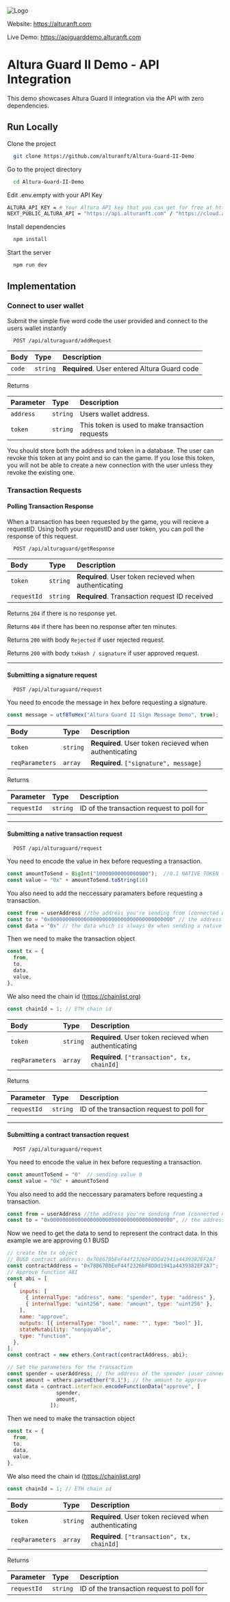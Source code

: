 
![Logo](https://altura-orpin.vercel.app/ogimg.png)


Website: https://alturanft.com

Live Demo: https://apiguarddemo.alturanft.com
# Altura Guard II Demo - API Integration

This demo showcases Altura Guard II integration via the API with zero dependencies.




## Run Locally

Clone the project

```bash
  git clone https://github.com/alturanft/Altura-Guard-II-Demo
```

Go to the project directory

```bash
  cd Altura-Guard-II-Demo
```

Edit .env.empty with your API Key

```bash
ALTURA_API_KEY = # Your Altura API key that you can get for free at https://app.alturanft.com
NEXT_PUBLIC_ALTURA_API = "https://api.alturanft.com" / "https://cloud.alturanft.com" (Live / Testing)
```

Install dependencies

```bash
  npm install
```

Start the server

```bash
  npm run dev
```


## Implementation

### Connect to user wallet

Submit the simple five word code the user provided and connect to the users wallet instantly

```http
  POST /api/alturaguard/addRequest
```

| Body | Type     | Description                |
| :-------- | :------- | :------------------------- |
| `code` | `string` | **Required**. User entered Altura Guard code |

Returns

| Parameter | Type | Description |
| :--------- | :-------- | :------------------- |
| `address` | `string` | Users wallet address. |
| `token` | `string` | This token is used to make transaction requests |

You should store both the address and token in a database. The user can revoke this token at any point and so can the game. If you lose this token, you will not be able to create a new connection with the user unless they revoke the existing one.

### Transaction Requests

#### Polling Transaction Response

When a transaction has been requested by the game, you will recieve a requestID. Using both your requestID and user token, you can poll the response of this request.

```http
  POST /api/alturaguard/getResponse
  ```

| Body | Type     | Description                |
| :-------- | :------- | :------------------------- |
| `token` | `string` | **Required**. User token recieved when authenticating |
| `requestId` | `string` | **Required**. Transaction request ID received |

Returns ``204`` if there is no response yet.

Returns ``404`` if there has been no response after ten minutes.

Returns ``200`` with body ``Rejected`` if user rejected request. 

Returns ``200`` with body ``txHash / signature`` if user approved request. 

--- 
#### Submitting a signature request


```http
  POST /api/alturaguard/request
  ```
You need to encode the message in hex before requesting a signature.

```js
const message = utf8ToHex("Altura Guard II Sign Message Demo", true);
```

| Body | Type     | Description                |
| :-------- | :------- | :------------------------- |
| `token` | `string` | **Required**. User token recieved when authenticating |
| `reqParameters` | `array` | **Required**. ``["signature", message]`` |

Returns

| Parameter | Type | Description |
| :--------- | :-------- | :------------------- |
| `requestId` | `string` | ID of the transaction request to poll for |

--- 
#### Submitting a native transaction request


```http
  POST /api/alturaguard/request
  ```
You need to encode the value in hex before requesting a transaction.

```js
const amountToSend = BigInt("10000000000000000");  //0.1 NATIVE TOKEN (ETH/BNB/AVAX etc)
const value = "0x" + amountToSend.toString(16)
```

You also need to add the neccessary paramaters before requesting a transaction.

```js
const from = userAddress //the address you're sending from (connected users address)
const to = "0x0000000000000000000000000000000000000000" // the address you're sending the transaction to 
const data = "0x" // the data which is always 0x when sending a native transaction
```

Then we need to make the transaction object

```js
const tx = {
  from,
  to,
  data,
  value,
},
```

We also need the chain id (https://chainlist.org)

```js
const chainId = 1; // ETH chain id
```

| Body | Type     | Description                |
| :-------- | :------- | :------------------------- |
| `token` | `string` | **Required**. User token recieved when authenticating |
| `reqParameters` | `array` | **Required**. ``["transaction", tx, chainId]`` |

Returns

| Parameter | Type | Description |
| :--------- | :-------- | :------------------- |
| `requestId` | `string` | ID of the transaction request to poll for |

--- 
#### Submitting a contract transaction request


```http
  POST /api/alturaguard/request
  ```
You need to encode the value in hex before requesting a transaction.

```js
const amountToSend = "0"  // sending value 0
const value = "0x" + amountToSend
```

You also need to add the neccessary paramaters before requesting a transaction.

```js
const from = userAddress //the address you're sending from (connected users address)
const to = "0x0000000000000000000000000000000000000000", // the address you're sending the transaction to 
```

Now we need to get the data to send to represent the contract data. In this example we are approving 0.1 BUSD

```js
// create the tx object
// BUSD contract address: 0x78867BbEeF44f2326bF8DDd1941a4439382EF2A7
const contractAddress = "0x78867BbEeF44f2326bF8DDd1941a4439382EF2A7";
// Approve function ABI
const abi = [
  {
    inputs: [
      { internalType: "address", name: "spender", type: "address" },
      { internalType: "uint256", name: "amount", type: "uint256" },
    ],
    name: "approve",
    outputs: [{ internalType: "bool", name: "", type: "bool" }],
    stateMutability: "nonpayable",
    type: "function",
  },
];
const contract = new ethers.Contract(contractAddress, abi);

// Set the parameters for the transaction
const spender = userAddress; // the address of the spender (user connected)
const amount = ethers.parseEther("0.1"); // the amount to approve
const data = contract.interface.encodeFunctionData("approve", [
                spender,
                amount,
              ]);
```

Then we need to make the transaction object

```js
const tx = {
  from,
  to,
  data,
  value,
},
```

We also need the chain id (https://chainlist.org)

```js
const chainId = 1; // ETH chain id
```

| Body | Type     | Description                |
| :-------- | :------- | :------------------------- |
| `token` | `string` | **Required**. User token recieved when authenticating |
| `reqParameters` | `array` | **Required**. ``["transaction", tx, chainId]`` |

Returns

| Parameter | Type | Description |
| :--------- | :-------- | :------------------- |
| `requestId` | `string` | ID of the transaction request to poll for |
